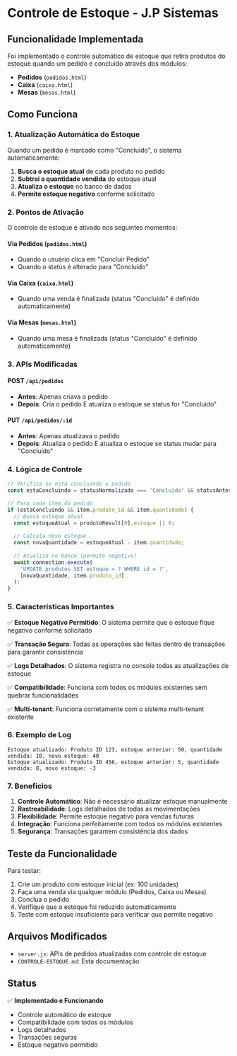 # Controle de Estoque - J.P Sistemas

## Funcionalidade Implementada

Foi implementado o controle automático de estoque que retira produtos do estoque quando um pedido é concluído através dos módulos:

- **Pedidos** (`pedidos.html`)
- **Caixa** (`caixa.html`) 
- **Mesas** (`mesas.html`)

## Como Funciona

### 1. Atualização Automática do Estoque

Quando um pedido é marcado como "Concluído", o sistema automaticamente:

1. **Busca o estoque atual** de cada produto no pedido
2. **Subtrai a quantidade vendida** do estoque atual
3. **Atualiza o estoque** no banco de dados
4. **Permite estoque negativo** conforme solicitado

### 2. Pontos de Ativação

O controle de estoque é ativado nos seguintes momentos:

#### Via Pedidos (`pedidos.html`)
- Quando o usuário clica em "Concluir Pedido"
- Quando o status é alterado para "Concluído"

#### Via Caixa (`caixa.html`)
- Quando uma venda é finalizada (status "Concluído" é definido automaticamente)

#### Via Mesas (`mesas.html`)
- Quando uma mesa é finalizada (status "Concluído" é definido automaticamente)

### 3. APIs Modificadas

#### POST `/api/pedidos`
- **Antes**: Apenas criava o pedido
- **Depois**: Cria o pedido E atualiza o estoque se status for "Concluído"

#### PUT `/api/pedidos/:id`
- **Antes**: Apenas atualizava o pedido
- **Depois**: Atualiza o pedido E atualiza o estoque se status mudar para "Concluído"

### 4. Lógica de Controle

```javascript
// Verifica se está concluindo o pedido
const estaConcluindo = statusNormalizado === 'Concluído' && statusAnterior !== 'Concluído';

// Para cada item do pedido
if (estaConcluindo && item.produto_id && item.quantidade) {
  // Busca estoque atual
  const estoqueAtual = produtoResult[0].estoque || 0;
  
  // Calcula novo estoque
  const novaQuantidade = estoqueAtual - item.quantidade;
  
  // Atualiza no banco (permite negativo)
  await connection.execute(
    'UPDATE produtos SET estoque = ? WHERE id = ?',
    [novaQuantidade, item.produto_id]
  );
}
```

### 5. Características Importantes

✅ **Estoque Negativo Permitido**: O sistema permite que o estoque fique negativo conforme solicitado

✅ **Transação Segura**: Todas as operações são feitas dentro de transações para garantir consistência

✅ **Logs Detalhados**: O sistema registra no console todas as atualizações de estoque

✅ **Compatibilidade**: Funciona com todos os módulos existentes sem quebrar funcionalidades

✅ **Multi-tenant**: Funciona corretamente com o sistema multi-tenant existente

### 6. Exemplo de Log

```
Estoque atualizado: Produto ID 123, estoque anterior: 50, quantidade vendida: 10, novo estoque: 40
Estoque atualizado: Produto ID 456, estoque anterior: 5, quantidade vendida: 8, novo estoque: -3
```

### 7. Benefícios

1. **Controle Automático**: Não é necessário atualizar estoque manualmente
2. **Rastreabilidade**: Logs detalhados de todas as movimentações
3. **Flexibilidade**: Permite estoque negativo para vendas futuras
4. **Integração**: Funciona perfeitamente com todos os módulos existentes
5. **Segurança**: Transações garantem consistência dos dados

## Teste da Funcionalidade

Para testar:

1. Crie um produto com estoque inicial (ex: 100 unidades)
2. Faça uma venda via qualquer módulo (Pedidos, Caixa ou Mesas)
3. Conclua o pedido
4. Verifique que o estoque foi reduzido automaticamente
5. Teste com estoque insuficiente para verificar que permite negativo

## Arquivos Modificados

- `server.js`: APIs de pedidos atualizadas com controle de estoque
- `CONTROLE-ESTOQUE.md`: Esta documentação

## Status

✅ **Implementado e Funcionando**
- Controle automático de estoque
- Compatibilidade com todos os módulos
- Logs detalhados
- Transações seguras
- Estoque negativo permitido 